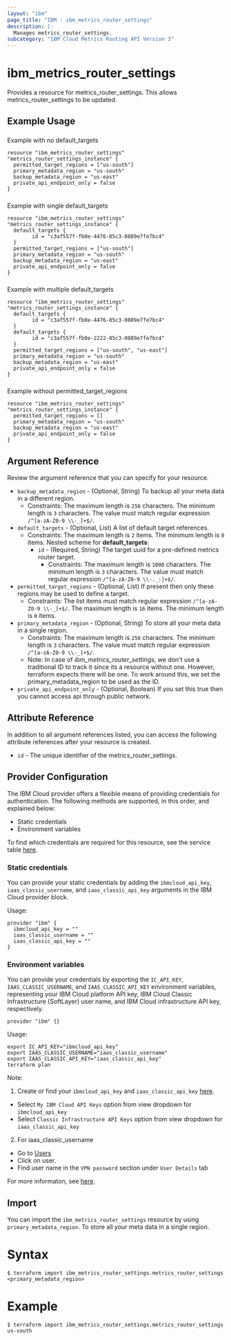 ```yaml
---
layout: "ibm"
page_title: "IBM : ibm_metrics_router_settings"
description: |-
  Manages metrics_router_settings.
subcategory: "IBM Cloud Metrics Routing API Version 3"
---
```


# ibm_metrics_router_settings

Provides a resource for metrics_router_settings. This allows metrics_router_settings to be updated.

## Example Usage

###
Example with no default_targets

```hcl
resource "ibm_metrics_router_settings" "metrics_router_settings_instance" {
  permitted_target_regions = ["us-south"]
  primary_metadata_region = "us-south"
  backup_metadata_region = "us-east"
  private_api_endpoint_only = false
}
```

###
Example with single default_targets

```hcl
resource "ibm_metrics_router_settings" "metrics_router_settings_instance" {
  default_targets {
		id = "c3af557f-fb0e-4476-85c3-0889e7fe7bc4"
  }
  permitted_target_regions = ["us-south"]
  primary_metadata_region = "us-south"
  backup_metadata_region = "us-east"
  private_api_endpoint_only = false
}
```

###
Example with multiple default_targets

```hcl
resource "ibm_metrics_router_settings" "metrics_router_settings_instance" {
  default_targets {
		id = "c3af557f-fb0e-4476-85c3-0889e7fe7bc4"
  }
  default_targets {
		id = "c3af557f-fb0e-2222-85c3-0889e7fe7bc4"
  }
  permitted_target_regions = ["us-south", "us-east"]
  primary_metadata_region = "us-south"
  backup_metadata_region = "us-east"
  private_api_endpoint_only = false
}
```

###
Example without permitted_target_regions

```hcl
resource "ibm_metrics_router_settings" "metrics_router_settings_instance" {
  permitted_target_regions = []
  primary_metadata_region = "us-south"
  backup_metadata_region = "us-east"
  private_api_endpoint_only = false
}
```

## Argument Reference

Review the argument reference that you can specify for your resource.

* `backup_metadata_region` - (Optional, String) To backup all your meta data in a different region.
  * Constraints: The maximum length is `256` characters. The minimum length is `3` characters. The value must match regular expression `/^[a-zA-Z0-9 \\-_]+$/`.
* `default_targets` - (Optional, List) A list of default target references.
  * Constraints: The maximum length is `2` items. The minimum length is `0` items.
Nested scheme for **default_targets**:
	* `id` - (Required, String) The target uuid for a pre-defined metrics router target.
	  * Constraints: The maximum length is `1000` characters. The minimum length is `3` characters. The value must match regular expression `/^[a-zA-Z0-9 \\-._:]+$/`.
* `permitted_target_regions` - (Optional, List) If present then only these regions may be used to define a target.
  * Constraints: The list items must match regular expression `/^[a-zA-Z0-9 \\-_]+$/`. The maximum length is `16` items. The minimum length is `0` items.
* `primary_metadata_region` - (Optional, String) To store all your meta data in a single region.
  * Constraints: The maximum length is `256` characters. The minimum length is `3` characters. The value must match regular expression `/^[a-zA-Z0-9 \\-_]+$/`.
  * Note: In case of _ibm_metrics_router_settings_, we don't use a traditional ID to track it since its a resource without one. However, terraform expects there will be one. To work around this, we set the primary_metadata_region to be used as the ID.
* `private_api_endpoint_only` - (Optional, Boolean) If you set this true then you cannot access api through public network.

## Attribute Reference

In addition to all argument references listed, you can access the following attribute references after your resource is created.

* `id` - The unique identifier of the metrics_router_settings.

## Provider Configuration

The IBM Cloud provider offers a flexible means of providing credentials for authentication. The following methods are supported, in this order, and explained below:

- Static credentials
- Environment variables

To find which credentials are required for this resource, see the service table [here](https://cloud.ibm.com/docs/ibm-cloud-provider-for-terraform?topic=ibm-cloud-provider-for-terraform-provider-reference#required-parameters).

### Static credentials

You can provide your static credentials by adding the `ibmcloud_api_key`, `iaas_classic_username`, and `iaas_classic_api_key` arguments in the IBM Cloud provider block.

Usage:
```
provider "ibm" {
  ibmcloud_api_key = ""
  iaas_classic_username = ""
  iaas_classic_api_key = ""
}
```

### Environment variables

You can provide your credentials by exporting the `IC_API_KEY`, `IAAS_CLASSIC_USERNAME`, and `IAAS_CLASSIC_API_KEY` environment variables, representing your IBM Cloud platform API key, IBM Cloud Classic Infrastructure (SoftLayer) user name, and IBM Cloud infrastructure API key, respectively.

```
provider "ibm" {}
```

Usage:
```
export IC_API_KEY="ibmcloud_api_key"
export IAAS_CLASSIC_USERNAME="iaas_classic_username"
export IAAS_CLASSIC_API_KEY="iaas_classic_api_key"
terraform plan
```

Note:

1. Create or find your `ibmcloud_api_key` and `iaas_classic_api_key` [here](https://cloud.ibm.com/iam/apikeys).
  - Select `My IBM Cloud API Keys` option from view dropdown for `ibmcloud_api_key`
  - Select `Classic Infrastructure API Keys` option from view dropdown for `iaas_classic_api_key`
2. For iaas_classic_username
  - Go to [Users](https://cloud.ibm.com/iam/users)
  - Click on user.
  - Find user name in the `VPN password` section under `User Details` tab

For more informaton, see [here](https://registry.terraform.io/providers/IBM-Cloud/ibm/latest/docs#authentication).

## Import

You can import the `ibm_metrics_router_settings` resource by using `primary_metadata_region`. To store all your meta data in a single region.

# Syntax
```
$ terraform import ibm_metrics_router_settings.metrics_router_settings <primary_metadata_region>
```

# Example
```
$ terraform import ibm_metrics_router_settings.metrics_router_settings us-south
```
